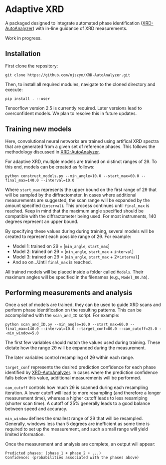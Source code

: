 # Adaptive XRD

A packaged designed to integrate automated phase identification ([XRD-AutoAnalyzer](https://github.com/njszym/XRD-AutoAnalyzer)) with in-line guidance of XRD measurements.

Work in progress.

## Installation

First clone the repository:

```
git clone https://github.com/njszym/XRD-AutoAnalyzer.git
```

Then, to install all required modules, navigate to the cloned directory and execute:

```
pip install . --user
```

Tensorflow version 2.5 is currently required. Later versions lead to overconfident models. We plan to resolve this in future updates.

## Training new models

Here, convolutional neural networks are trained using artifical XRD spectra that are generated from a given set of reference phases. This follows the methodology discussed in [XRD-AutoAnalyzer](https://github.com/njszym/XRD-AutoAnalyzer).

For adaptive XRD, multiple models are trained on distinct ranges of 2θ. To this end, models can be created as follows:

```
python construct_models.py --min_angle=10.0 --start_max=60.0 --final_max=140.0 --interval=10.0
```

Where ```start_max``` represents the upper bound on the first range of 2θ that will be sampled by the diffractometer. In cases where additional measurements are suggested, the scan range will be expanded by the amount specified (```interval```). This process continues until ```final_max``` is reached. Keep in mind that the maximum angle specified should be compatible with the diffractometer being used. For most instruments, 140 degrees represent an upper bound.

By specifying these values during during training, several models will be created to represent each possible range of 2θ. For example:

* Model 1: trained on 2θ = [```min_angle```, ```start_max```]
* Model 2: trained on 2θ = [```min_angle```, ```start_max``` + ```interval```]
* Model 3: trained on 2θ = [```min_angle```, ```start_max``` + 2×```interval```]
* And so on...Until ```final_max``` is reached.

All trained models will be placed inside a folder called ```Models```. Their maximum angles will be specified in the filenames (e.g., ```Model_80.h5```).

## Performing measurements and analysis

Once a set of models are trained, they can be used to guide XRD scans and perform phase identification on the resulting patterns. This can be accomplished with the ```scan_and_ID``` script. For example:

```
python scan_and_ID.py --min_angle=10.0 --start_max=60.0 --final_max=140.0 --interval=10.0 --target_conf=80.0 --cam_cutoff=25.0 --min_window=5.0
```

The first few variables should match the values used during training. These dictate how the range 2θ will be expanded during the measurement.

The later variables control resampling of 2θ within each range.

```target_conf``` represents the desired prediction confidence for each phase identified by [XRD-AutoAnalyzer](https://github.com/njszym/XRD-AutoAnalyzer). In cases where the prediction confidence falls below this value, additional measurements will be performed.

```cam_cutoff``` controls how much 2θ is scanned during each resampling iteration. A lower cutoff will lead to more resampling (and therefore a longer measurement time), whereas a higher cutoff leads to less resamlping (shorter scan time). A cutoff of 25% generally leads to a good balance between speed and accuracy.

```min_window``` defines the smallest range of 2θ that will be resampled. Generally, windows less than 5 degrees are inefficient as some time is required to set up the measurement, and such a small range will yield limited information.

Once the measurement and analysis are complete, an output will appear:

```
Predicted phases: (phase_1 + phase_2 + ...)
Confidence: (probabilities associated with the phases above)
```
